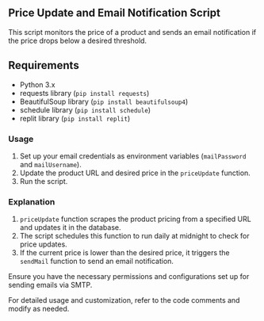 ## Price Update and Email Notification Script

This script monitors the price of a product and sends an email notification if the price drops below a desired threshold.

## Requirements

- Python 3.x
- requests library (`pip install requests`)
- BeautifulSoup library (`pip install beautifulsoup4`)
- schedule library (`pip install schedule`)
- replit library (`pip install replit`)

### Usage

1. Set up your email credentials as environment variables (`mailPassword` and `mailUsername`).
2. Update the product URL and desired price in the `priceUpdate` function.
3. Run the script.

### Explanation

1. `priceUpdate` function scrapes the product pricing from a specified URL and updates it in the database.
2. The script schedules this function to run daily at midnight to check for price updates.
3. If the current price is lower than the desired price, it triggers the `sendMail` function to send an email notification.

Ensure you have the necessary permissions and configurations set up for sending emails via SMTP.

For detailed usage and customization, refer to the code comments and modify as needed.
